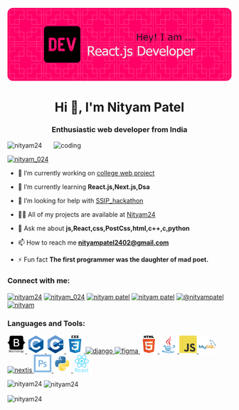 

![Header](https://raw.githubusercontent.com/Nityam24/Nityam24/main/github-header-image%20(1).png)
<h1 align="center">Hi 👋, I'm Nityam Patel</h1>
<h3 align="center">Enthusiastic web developer from India</h3>
<img align="right" alt="coding" width="400" src="https://gifdb.com/images/thumbnail/animated-programmer-guy-coding-790a0bs8e8thpisg.gif">

<p align="left"> <img src="https://komarev.com/ghpvc/?username=nityam24&label=Profile%20views&color=0e75b6&style=flat" alt="nityam24" /> </p>

<p align="left"> <a href="https://twitter.com/nityam_024" target="blank"><img src="https://img.shields.io/twitter/follow/nityam_024?logo=twitter&style=for-the-badge" alt="nityam_024" /></a> </p>

- 🔭 I’m currently working on [college web project](https://github.com/Nityam24/college-web-project.git)

- 🌱 I’m currently learning **React.js,Next.js,Dsa**

- 🤝 I’m looking for help with [SSIP_hackathon](https://github.com/Nityam24/SSIP_hackathon.git)

- 👨‍💻 All of my projects are available at [Nityam24](Nityam24)

- 💬 Ask me about **js,React,css,PostCss,html,c++,c,python**

- 📫 How to reach me **nityampatel2402@gmail.com**

- ⚡ Fun fact **The first programmer was the daughter of mad poet.**

<h3 align="left">Connect with me:</h3>
<p align="left">
<a href="https://dev.to/nityam24" target="blank"><img align="center" src="https://raw.githubusercontent.com/rahuldkjain/github-profile-readme-generator/master/src/images/icons/Social/devto.svg" alt="nityam24" height="30" width="40" /></a>
<a href="https://twitter.com/nityam_024" target="blank"><img align="center" src="https://raw.githubusercontent.com/rahuldkjain/github-profile-readme-generator/master/src/images/icons/Social/twitter.svg" alt="nityam_024" height="30" width="40" /></a>
<a href="https://linkedin.com/in/nityam patel" target="blank"><img align="center" src="https://raw.githubusercontent.com/rahuldkjain/github-profile-readme-generator/master/src/images/icons/Social/linked-in-alt.svg" alt="nityam patel" height="30" width="40" /></a>
<a href="https://stackoverflow.com/users/nityam patel" target="blank"><img align="center" src="https://raw.githubusercontent.com/rahuldkjain/github-profile-readme-generator/master/src/images/icons/Social/stack-overflow.svg" alt="nityam patel" height="30" width="40" /></a>
<a href="https://medium.com/@nityampatel" target="blank"><img align="center" src="https://raw.githubusercontent.com/rahuldkjain/github-profile-readme-generator/master/src/images/icons/Social/medium.svg" alt="@nityampatel" height="30" width="40" /></a>
<a href="https://discord.gg/nityam" target="blank"><img align="center" src="https://raw.githubusercontent.com/rahuldkjain/github-profile-readme-generator/master/src/images/icons/Social/discord.svg" alt="nityam" height="30" width="40" /></a>
</p>

<h3 align="left">Languages and Tools:</h3>
<p align="left"> <a href="https://getbootstrap.com" target="_blank" rel="noreferrer"> <img src="https://raw.githubusercontent.com/devicons/devicon/master/icons/bootstrap/bootstrap-plain-wordmark.svg" alt="bootstrap" width="40" height="40"/> </a> <a href="https://www.cprogramming.com/" target="_blank" rel="noreferrer"> <img src="https://raw.githubusercontent.com/devicons/devicon/master/icons/c/c-original.svg" alt="c" width="40" height="40"/> </a> <a href="https://www.w3schools.com/cpp/" target="_blank" rel="noreferrer"> <img src="https://raw.githubusercontent.com/devicons/devicon/master/icons/cplusplus/cplusplus-original.svg" alt="cplusplus" width="40" height="40"/> </a> <a href="https://www.w3schools.com/css/" target="_blank" rel="noreferrer"> <img src="https://raw.githubusercontent.com/devicons/devicon/master/icons/css3/css3-original-wordmark.svg" alt="css3" width="40" height="40"/> </a> <a href="https://www.djangoproject.com/" target="_blank" rel="noreferrer"> <img src="https://cdn.worldvectorlogo.com/logos/django.svg" alt="django" width="40" height="40"/> </a> <a href="https://www.figma.com/" target="_blank" rel="noreferrer"> <img src="https://www.vectorlogo.zone/logos/figma/figma-icon.svg" alt="figma" width="40" height="40"/> </a> <a href="https://www.w3.org/html/" target="_blank" rel="noreferrer"> <img src="https://raw.githubusercontent.com/devicons/devicon/master/icons/html5/html5-original-wordmark.svg" alt="html5" width="40" height="40"/> </a> <a href="https://www.java.com" target="_blank" rel="noreferrer"> <img src="https://raw.githubusercontent.com/devicons/devicon/master/icons/java/java-original.svg" alt="java" width="40" height="40"/> </a> <a href="https://developer.mozilla.org/en-US/docs/Web/JavaScript" target="_blank" rel="noreferrer"> <img src="https://raw.githubusercontent.com/devicons/devicon/master/icons/javascript/javascript-original.svg" alt="javascript" width="40" height="40"/> </a> <a href="https://www.mysql.com/" target="_blank" rel="noreferrer"> <img src="https://raw.githubusercontent.com/devicons/devicon/master/icons/mysql/mysql-original-wordmark.svg" alt="mysql" width="40" height="40"/> </a> <a href="https://nextjs.org/" target="_blank" rel="noreferrer"> <img src="https://cdn.worldvectorlogo.com/logos/nextjs-2.svg" alt="nextjs" width="40" height="40"/> </a> <a href="https://www.photoshop.com/en" target="_blank" rel="noreferrer"> <img src="https://raw.githubusercontent.com/devicons/devicon/master/icons/photoshop/photoshop-line.svg" alt="photoshop" width="40" height="40"/> </a> <a href="https://www.python.org" target="_blank" rel="noreferrer"> <img src="https://raw.githubusercontent.com/devicons/devicon/master/icons/python/python-original.svg" alt="python" width="40" height="40"/> </a> <a href="https://reactjs.org/" target="_blank" rel="noreferrer"> <img src="https://raw.githubusercontent.com/devicons/devicon/master/icons/react/react-original-wordmark.svg" alt="react" width="40" height="40"/> </a> </p>

<p><img align="left" src="https://github-readme-stats.vercel.app/api/top-langs?username=nityam24&show_icons=true&locale=en&layout=compact" alt="nityam24" /></p>

<p>&nbsp;<img align="center" src="https://github-readme-stats.vercel.app/api?username=nityam24&show_icons=true&locale=en" alt="nityam24" /></p>

<p><img align="center" src="https://github-readme-streak-stats.herokuapp.com/?user=nityam24&" alt="nityam24" /></p>
